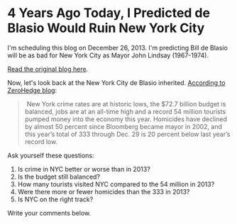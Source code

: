 # 4 Years Ago Today, I Predicted de Blasio Would Ruin New York City

I'm scheduling this blog on December 26, 2013\. I'm predicting Bill de Blasio will be as bad for New York City as Mayor John Lindsay (1967-1974).

[Read the original blog here](http://wp.me/p3daxv-3GK).

Now, let's look back at the New York City de Blasio inherited. [According to ZeroHedge blog](http://www.zerohedge.com/news/2014-01-01/bill-de-blasio-inaugurated-109th-mayor-new-york-city-live-webcast):

>  New York crime rates are at historic lows, the $72.7 billion budget is balanced, jobs are at an all-time high and a record 54 million tourists pumped money into the economy this year. Homicides have declined by almost 50 percent since Bloomberg became mayor in 2002, and this year’s total of 333 through Dec. 29 is 20 percent below last year’s record low.

Ask yourself these questions:

1. Is crime in NYC better or worse than in 2013?
2. Is the budget still balanced?
3. How many tourists visited NYC compared to the 54 million in 2013?
4. Were there more or fewer homicides than the 333 in 2013?
5. Is NYC on the right track?

Write your comments below.